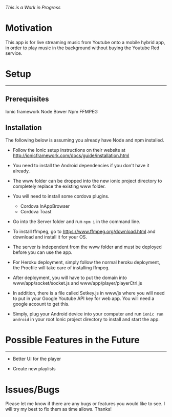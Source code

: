 *This is a Work in Progress*

# Motivation
This app is for live streaming music from Youtube onto a mobile hybrid app, in order to play music in the background without buying the Youtube Red service. 

# Setup
___
## Prerequisites

Ionic framework
Node
Bower
Npm
FFMPEG

## Installation

The following below is assuming you already have Node and npm installed.

- Follow the Ionic setup instructions on their website at http://ionicframework.com/docs/guide/installation.html

- You need to install the Android dependencies if you don't have it already.

- The www folder can be dropped into the new ionic project directory to completely replace the existing www folder.

- You will need to install some cordova plugins. 
  - Cordova InAppBrowser
  - Cordova Toast
  

- Go into the Server folder and run `npm i` in the command line.

- To install ffmpeg, go to https://www.ffmpeg.org/download.html and download and install it for your OS.

- The server is independent from the www folder and must be deployed before you can use the app.

- For Heroku deployment, simply follow the normal heroku deployment, the Procfile will take care of installing ffmpeg.

- After deployment, you will have to put the domain into www/app/socket/socket.js and www/app/player/playerCtrl.js 

- In addition, there is a file called Setkey.js in www/js where you will need to put in your Google Youtube API key for web app. You will need a google account to get this.

- Simply, plug your Android device into your computer and run `ionic run android` in your root Ionic project directory to install and start the app. 


# Possible Features in the Future
___
- Better UI for the player

- Create new playlists

# Issues/Bugs

Please let me know if there are any bugs or features you would like to see. I will try my best to fix them as time allows.
Thanks!


